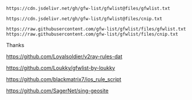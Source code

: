 
`https://cdn.jsdelivr.net/gh/gfw-list/gfwlist@files/gfwlist.txt`   
 
`https://cdn.jsdelivr.net/gh/gfw-list/gfwlist@files/cnip.txt` 

`https://raw.githubusercontent.com/gfw-list/gfwlist/files/gfwlist.txt`   
`https://raw.githubusercontent.com/gfw-list/gfwlist/files/cnip.txt`


Thanks 

https://github.com/Loyalsoldier/v2ray-rules-dat

https://github.com/Loukky/gfwlist-by-loukky

https://github.com/blackmatrix7/ios_rule_script

https://github.com/SagerNet/sing-geosite
